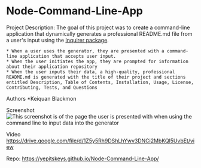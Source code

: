# Node-Command-Line-App

Project Description: The goal of this project was to create a command-line application that dynamically generates a professional README.md file from a user's input using the [Inquirer package](https://www.npmjs.com/package/inquirer/v/8.2.4).

    * When a user uses the generator, they are presented with a command-line application that accepts user input.
    * When the user initiates the app, they are prompted for information about their application repository
    * When the user inputs their data, a high-quality, professional README.md is generated with the title of their project and sections entitled Description, Table of Contents, Installation, Usage, License, Contributing, Tests, and Questions

Authors
*Keiquan Blackmon

Screenshot
![This screenshot is of the page the user is presented with when using the command line to input data into the generator](https://github.com/Yepitskeys/Node-Command-Line-App/assets/120697653/8f0a511b-b89d-4e3f-b019-d7b202b6a3e9)

Video
https://drive.google.com/file/d/1Z5y5Rh9DShLhYwv3DNCi2MbKQl5UvbEt/view


Repo:
https://yepitskeys.github.io/Node-Command-Line-App/